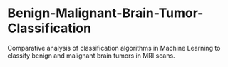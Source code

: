 # Benign-Malignant-Brain-Tumor-Classification
Comparative analysis of classification algorithms in Machine Learning to classify benign and malignant brain tumors in MRI scans.

